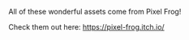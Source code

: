 All of these wonderful assets come from Pixel Frog!

Check them out here: https://pixel-frog.itch.io/
